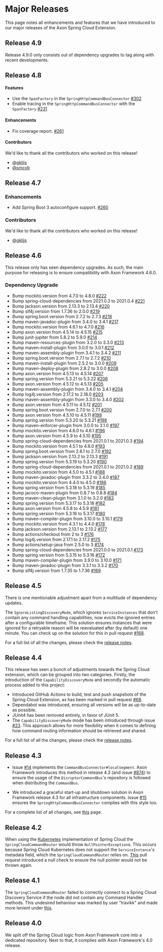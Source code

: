 # Major Releases

This page notes all enhancements and features that we have introduced to our major releases of the Axon Spring Cloud Extension.

## Release 4.9

Release 4.9.0 only consists out of dependency upgrades to tag along with recent developments.

## Release 4.8

#### Features

- Use the `SpanFactory` in the `SpringHttpCommandBusConnector` [#302](https://github.com/AxonFramework/extension-springcloud/pull/302)
- Enable tracing in the `SpringHttpCommandBusConnector` with the `SpanFactory` [#231](https://github.com/AxonFramework/extension-springcloud/issues/231)

#### Enhancements

- Fix coverage report. [#261](https://github.com/AxonFramework/extension-springcloud/pull/261)

#### Contributors

We'd like to thank all the contributors who worked on this release!

- [@gklijs](https://github.com/gklijs)
- [@smcvb](https://github.com/smcvb)

## Release 4.7

### Enhancements

- Add Spring Boot 3 autoconfigure support. [#260](https://github.com/AxonFramework/extension-springcloud/pull/260)

### Contributors

We'd like to thank all the contributors who worked on this release!

- [@gklijs](https://github.com/gklijs)

## Release 4.6

This release only has seen dependency upgrades.
As such, the main purpose for releasing is to ensure compatibility with Axon Framework 4.6.0.

### Dependency Upgrade

- Bump mockito.version from 4.7.0 to 4.8.0 [#222](https://github.com/AxonFramework/extension-springcloud/pull/222)
- Bump spring-cloud-dependencies from 2021.0.3 to 2021.0.4 [#221](https://github.com/AxonFramework/extension-springcloud/pull/221)
- Bump jackson.version from 2.13.3 to 2.13.4 [#220](https://github.com/AxonFramework/extension-springcloud/pull/220)
- Bump slf4j.version from 1.7.36 to 2.0.0 [#219](https://github.com/AxonFramework/extension-springcloud/pull/219)
- Bump spring.boot.version from 2.7.2 to 2.7.3 [#218](https://github.com/AxonFramework/extension-springcloud/pull/218)
- Bump maven-javadoc-plugin from 3.4.0 to 3.4.1 [#217](https://github.com/AxonFramework/extension-springcloud/pull/217)
- Bump mockito.version from 4.6.1 to 4.7.0 [#216](https://github.com/AxonFramework/extension-springcloud/pull/216)
- Bump axon.version from 4.5.14 to 4.5.15 [#215](https://github.com/AxonFramework/extension-springcloud/pull/215)
- Bump junit-jupiter from 5.8.2 to 5.9.0 [#214](https://github.com/AxonFramework/extension-springcloud/pull/214)
- Bump maven-resources-plugin from 3.2.0 to 3.3.0 [#213](https://github.com/AxonFramework/extension-springcloud/pull/213)
- Bump maven-install-plugin from 3.0.0 to 3.0.1 [#212](https://github.com/AxonFramework/extension-springcloud/pull/212)
- Bump maven-assembly-plugin from 3.4.1 to 3.4.2 [#211](https://github.com/AxonFramework/extension-springcloud/pull/211)
- Bump spring.boot.version from 2.7.1 to 2.7.2 [#210](https://github.com/AxonFramework/extension-springcloud/pull/210)
- Bump maven-install-plugin from 2.5.2 to 3.0.0 [#209](https://github.com/AxonFramework/extension-springcloud/pull/209)
- Bump maven-deploy-plugin from 2.8.2 to 3.0.0 [#208](https://github.com/AxonFramework/extension-springcloud/pull/208)
- Bump axon.version from 4.5.13 to 4.5.14 [#207](https://github.com/AxonFramework/extension-springcloud/pull/207)
- Bump spring.version from 5.3.21 to 5.3.22 [#206](https://github.com/AxonFramework/extension-springcloud/pull/206)
- Bump axon.version from 4.5.12 to 4.5.13 [#205](https://github.com/AxonFramework/extension-springcloud/pull/205)
- Bump maven-assembly-plugin from 3.4.0 to 3.4.1 [#204](https://github.com/AxonFramework/extension-springcloud/pull/204)
- Bump log4j.version from 2.17.2 to 2.18.0 [#203](https://github.com/AxonFramework/extension-springcloud/pull/203)
- Bump maven-assembly-plugin from 3.3.0 to 3.4.0 [#202](https://github.com/AxonFramework/extension-springcloud/pull/202)
- Bump axon.version from 4.5.11 to 4.5.12 [#201](https://github.com/AxonFramework/extension-springcloud/pull/201)
- Bump spring.boot.version from 2.7.0 to 2.7.1 [#200](https://github.com/AxonFramework/extension-springcloud/pull/200)
- Bump axon.version from 4.5.10 to 4.5.11 [#199](https://github.com/AxonFramework/extension-springcloud/pull/199)
- Bump spring.version from 5.3.20 to 5.3.21 [#198](https://github.com/AxonFramework/extension-springcloud/pull/198)
- Bump maven-enforcer-plugin from 3.0.0 to 3.1.0 [#197](https://github.com/AxonFramework/extension-springcloud/pull/197)
- Bump mockito.version from 4.6.0 to 4.6.1 [#196](https://github.com/AxonFramework/extension-springcloud/pull/196)
- Bump axon.version from 4.5.9 to 4.5.10 [#195](https://github.com/AxonFramework/extension-springcloud/pull/195)
- Bump spring-cloud-dependencies from 2021.0.1 to 2021.0.3 [#194](https://github.com/AxonFramework/extension-springcloud/pull/194)
- Bump mockito.version from 4.5.1 to 4.6.0 [#193](https://github.com/AxonFramework/extension-springcloud/pull/193)
- Bump spring.boot.version from 2.6.1 to 2.7.0 [#192](https://github.com/AxonFramework/extension-springcloud/pull/192)
- Bump jackson.version from 2.13.2 to 2.13.3 [#191](https://github.com/AxonFramework/extension-springcloud/pull/191)
- Bump spring.version from 5.3.19 to 5.3.20 [#190](https://github.com/AxonFramework/extension-springcloud/pull/190)
- Bump spring-cloud-dependencies from 2021.0.1 to 2021.0.2 [#189](https://github.com/AxonFramework/extension-springcloud/pull/189)
- Bump mockito.version from 4.5.0 to 4.5.1 [#188](https://github.com/AxonFramework/extension-springcloud/pull/188)
- Bump maven-javadoc-plugin from 3.3.2 to 3.4.0 [#187](https://github.com/AxonFramework/extension-springcloud/pull/187)
- Bump mockito.version from 4.4.0 to 4.5.0 [#186](https://github.com/AxonFramework/extension-springcloud/pull/186)
- Bump spring.version from 5.3.18 to 5.3.19 [#185](https://github.com/AxonFramework/extension-springcloud/pull/185)
- Bump jacoco-maven-plugin from 0.8.7 to 0.8.8 [#184](https://github.com/AxonFramework/extension-springcloud/pull/184)
- Bump maven-clean-plugin from 3.1.0 to 3.2.0 [#183](https://github.com/AxonFramework/extension-springcloud/pull/183)
- Bump spring.version from 5.3.17 to 5.3.18 [#182](https://github.com/AxonFramework/extension-springcloud/pull/182)
- Bump axon.version from 4.5.8 to 4.5.9 [#181](https://github.com/AxonFramework/extension-springcloud/pull/181)
- Bump spring.version from 5.3.16 to 5.3.17 [#180](https://github.com/AxonFramework/extension-springcloud/pull/180)
- Bump maven-compiler-plugin from 3.10.0 to 3.10.1 [#179](https://github.com/AxonFramework/extension-springcloud/pull/179)
- Bump mockito.version from 4.3.1 to 4.4.0 [#178](https://github.com/AxonFramework/extension-springcloud/pull/178)
- Bump jackson.version from 2.13.1 to 2.13.2 [#177](https://github.com/AxonFramework/extension-springcloud/pull/177)
- Bump actions/checkout from 2 to 3 [#176](https://github.com/AxonFramework/extension-springcloud/pull/176)
- Bump log4j.version from 2.17.1 to 2.17.2 [#175](https://github.com/AxonFramework/extension-springcloud/pull/175)
- Bump actions/setup-java from 2.5.0 to 3 [#174](https://github.com/AxonFramework/extension-springcloud/pull/174)
- Bump spring-cloud-dependencies from 2021.0.0 to 2021.0.1 [#173](https://github.com/AxonFramework/extension-springcloud/pull/173)
- Bump spring.version from 5.3.15 to 5.3.16 [#172](https://github.com/AxonFramework/extension-springcloud/pull/172)
- Bump maven-compiler-plugin from 3.9.0 to 3.10.0 [#171](https://github.com/AxonFramework/extension-springcloud/pull/171)
- Bump maven-javadoc-plugin from 3.3.1 to 3.3.2 [#170](https://github.com/AxonFramework/extension-springcloud/pull/170)
- Bump slf4j.version from 1.7.35 to 1.7.36 [#169](https://github.com/AxonFramework/extension-springcloud/pull/169)

## Release 4.5

There is one mentionable adjustment apart from a multitude of dependency updates.

The `IgnoreListingDiscoveryMode`, which ignores `ServiceInstances` that don't contain any command handling capabilities,
now evicts the ignored entries after a configurable timeframe. This solution ensures instances that were ignored for a retryable
reason will be reevaluated after (by default) one minute. You can check up on the solution for this in pull
request [#168](https://github.com/AxonFramework/extension-springcloud/pull/168).

For a full list of all the changes, please check
the [release notes](https://github.com/AxonFramework/extension-springcloud/releases/tag/axon-springcloud-4.5).

## Release 4.4

This release has seen a bunch of adjustments towards the Spring Cloud extension, which can be grouped into two categories.
Firstly, the introduction of the `CapabilityDiscoveryMode` and secondly the automatic process added to this project:

* Introduced GitHub Actions to build, test and push snapshots of the Spring Cloud Extension, as has been marked in pull request [#68](https://github.com/AxonFramework/extension-springcloud/pull/68).
* Dependabot was introduced, ensuring all versions will be as up-to-date as possible.
* JUnit4 has been removed entirely, in favor of JUnit 5.
* The `CapabilityDiscoveryMode` mode has been introduced through issue [#23](https://github.com/AxonFramework/extension-springcloud/issues/23).
  This approach allows for more flexibility when it comes to defining how command routing information should be retrieved and shared.

For a full list of all the changes, please check the [release notes](https://github.com/AxonFramework/extension-springcloud/releases/tag/axon-springcloud-4.4).

## Release 4.3

* Issue [#14](https://github.com/AxonFramework/extension-springcloud/pull/14) implements the `CommandBusConnector#localSegment`.
  Axon Framework introduces this method in release 4.3 (and issue [#874](https://github.com/AxonFramework/AxonFramework/issues/874)) to ensure the usage of the `DisruptorCommandBus`'s repository is followed when distributing the `CommandBus`.

* We introduced a graceful start-up and shutdown solution in Axon Framework release 4.3 for all infrastructure components.
  Issue [#15](https://github.com/AxonFramework/extension-springcloud/pull/15) ensures the `SpringHttpCommandBusConnector` complies with this style too.

For a complete list of all changes, see [this](https://github.com/AxonFramework/extension-springcloud/issues?q=is%3Aclosed+milestone%3A%22Release+4.3%22) page.

## Release 4.2

When using the [Kubernetes](https://spring.io/projects/spring-cloud-kubernetes) implementation of Spring Cloud the
`SpringCloudCommandRouter` would throw `NullPointerException`s.
This occurs because Spring Cloud Kubernetes does not support the `ServiceInstance`'s metadata field,
which the `SpringCloudCommandRouter` relies on.
[This](https://github.com/AxonFramework/extension-springcloud/pull/10) pull request introduced a null check to ensure
the null pointer would not be thrown again.

## Release 4.1

The `SpringCloudCommandRouter` failed to correctly connect to a Spring Cloud Discovery Service if the node did not contain any Command Handler methods.
This undesired behaviour was marked by user "travikk" and made more lenient under [this](https://github.com/AxonFramework/extension-springcloud/issues/1).

## Release 4.0

We split off the Spring Cloud logic from Axon Framework core into a dedicated repository.
Next to that, it complies with Axon Framework's 4.0 release.
